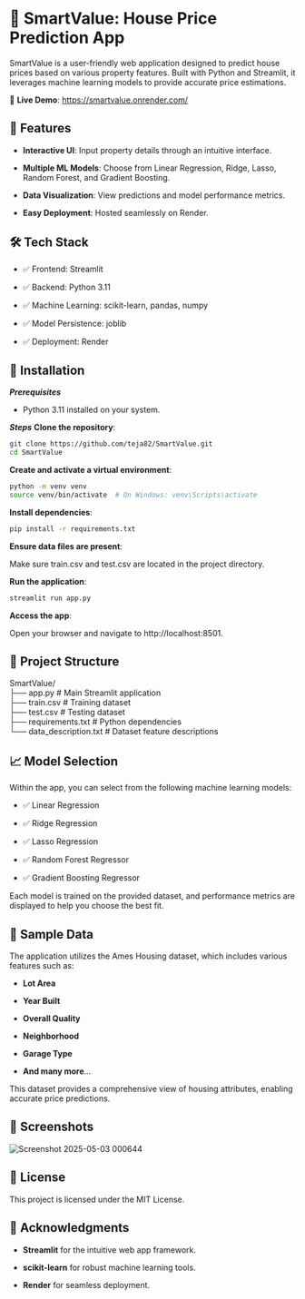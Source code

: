 # **🏡 SmartValue: House Price Prediction App**
SmartValue is a user-friendly web application designed to predict house prices based on various property features. Built with Python and Streamlit, it leverages machine learning models to provide accurate price estimations.

🔗 **Live Demo**: https://smartvalue.onrender.com/

## **📌 Features**
- **Interactive UI**: Input property details through an intuitive interface.

- **Multiple ML Models**: Choose from Linear Regression, Ridge, Lasso, Random Forest, and Gradient Boosting.

- **Data Visualization**: View predictions and model performance metrics.

- **Easy Deployment**: Hosted seamlessly on Render.

## **🛠️ Tech Stack**
- ✅ Frontend: Streamlit

- ✅ Backend: Python 3.11

- ✅ Machine Learning: scikit-learn, pandas, numpy

- ✅ Model Persistence: joblib

- ✅ Deployment: Render

## **🚀 Installation**
***Prerequisites***
- Python 3.11 installed on your system.

***Steps***
**Clone the repository**:
```bash
git clone https://github.com/teja82/SmartValue.git
cd SmartValue
```
**Create and activate a virtual environment**:
```bash
python -m venv venv
source venv/bin/activate  # On Windows: venv\Scripts\activate
```

**Install dependencies**:
```bash
pip install -r requirements.txt
```
**Ensure data files are present**:

Make sure train.csv and test.csv are located in the project directory.

**Run the application**:

```bash
streamlit run app.py
```


**Access the app**:

Open your browser and navigate to http://localhost:8501.

## **📂 Project Structure**

SmartValue/<br>
├── app.py                 # Main Streamlit application<br>
├── train.csv              # Training dataset<br>
├── test.csv               # Testing dataset<br>
├── requirements.txt       # Python dependencies<br>
└── data_description.txt   # Dataset feature descriptions<br>
## **📈 Model Selection**
Within the app, you can select from the following machine learning models:

- ✅ Linear Regression

- ✅ Ridge Regression

- ✅ Lasso Regression

- ✅ Random Forest Regressor

- ✅ Gradient Boosting Regressor

Each model is trained on the provided dataset, and performance metrics are displayed to help you choose the best fit.

## **🧪 Sample Data**
The application utilizes the Ames Housing dataset, which includes various features such as:

- **Lot Area**

- **Year Built**

- **Overall Quality**

- **Neighborhood**

- **Garage Type**

- **And many more**...

This dataset provides a comprehensive view of housing attributes, enabling accurate price predictions.

## **📸 Screenshots**
![Screenshot 2025-05-03 000644](https://github.com/user-attachments/assets/3d3d907b-b391-44d7-80c8-efd0f552c4da)


## **📜 License**
This project is licensed under the MIT License.

## **🙌 Acknowledgments**
- **Streamlit** for the intuitive web app framework.

- **scikit-learn** for robust machine learning tools.

- **Render** for seamless deployment.
